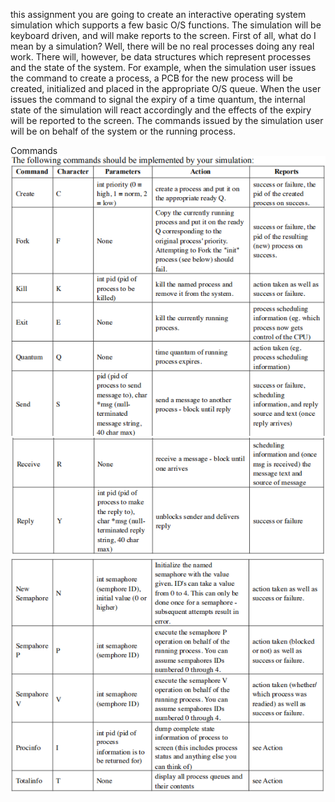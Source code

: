 this assignment you are going to create an interactive operating system simulation 
which supports a few basic O/S functions. The simulation will be keyboard driven, and 
will make reports to the screen. 
First of all, what do I mean by a simulation? Well, there will be no real processes doing 
any real work. There will, however, be data structures which represent processes and the 
state of the system. For example, when the simulation user issues the command to create 
a process, a PCB for the new process will be created, initialized and placed in the 
appropriate O/S queue. When the user issues the command to signal the expiry of a time 
quantum, the internal state of the simulation will react accordingly and the effects of the 
expiry will be reported to the screen. The commands issued by the simulation user will be 
on behalf of the system or the running process.

Commands 
![1](https://github.com/hexter-hangzhou/C/blob/master/pcb%20simulation/1.png)
![2](https://github.com/hexter-hangzhou/C/blob/master/pcb%20simulation/2.png)
![3](https://github.com/hexter-hangzhou/C/blob/master/pcb%20simulation/3.png)
